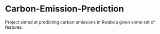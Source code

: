 # Carbon-Emission-Prediction
Project aimed at predicting carbon emissions in Rwabda given some set of features.
